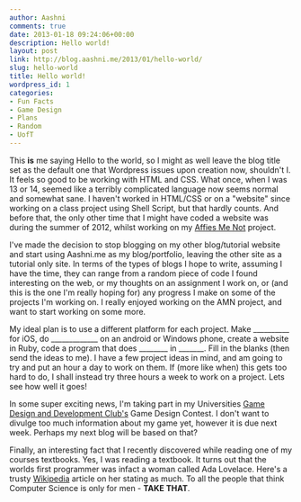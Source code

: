 ```yaml
---
author: Aashni
comments: true
date: 2013-01-18 09:24:06+00:00
description: Hello world!
layout: post
link: http://blog.aashni.me/2013/01/hello-world/
slug: hello-world
title: Hello world!
wordpress_id: 1
categories:
- Fun Facts
- Game Design
- Plans
- Random
- UofT
---
```


This **is** me saying Hello to the world, so I might as well leave the blog title set as the default one that Wordpress issues upon creation now, shouldn't I. It feels so good to be working with HTML and CSS. What once, when I was 13 or 14, seemed like a terribly complicated language now seems normal and somewhat sane. I haven't worked in HTML/CSS or on a "website" since working on a class project using Shell Script, but that hardly counts. And before that, the only other time that I might have coded a website was during the summer of 2012, whilst working on my [Affies Me Not](http://www.aashni.me/scripts/amn) project.


I've made the decision to stop blogging on my other blog/tutorial website and start using Aashni.me as my blog/portfolio, leaving the other site as a tutorial only site. In terms of the types of blogs I hope to write, assuming I have the time, they can range from a random piece of code I found interesting on the web, or my thoughts on an assignment I work on, or (and this is the one I'm really hoping for) any progress I make on some of the projects I'm working on. I really enjoyed working on the AMN project, and want to start working on some more. 

My ideal plan is to use a different platform for each project. Make __________ for iOS, do _____________ on an android or Windows phone, create a website in Ruby, code a program that does ________ in _______. Fill in the blanks (then send the ideas to me). I have a few project ideas in mind, and am going to try and put an hour a day to work on them. If (more like when) this gets too hard to do, I shall instead try three hours a week to work on a project. Lets see how well it goes!

In some super exciting news, I'm taking part in my Universities [Game Design and Development Club's](http://utgddc.com/) Game Design Contest. I don't want to divulge too much information about my game yet, however it is due next week. Perhaps my next blog will be based on that?

Finally, an interesting fact that I recently discovered while reading one of my courses textbooks. Yes, I was reading a textbook. It turns out that the worlds first programmer was infact a woman called Ada Lovelace. Here's a trusty [Wikipedia](http://en.wikipedia.org/wiki/Ada_Lovelace) article on her stating as much. To all the people that think Computer Science is only for men - **TAKE THAT**.
